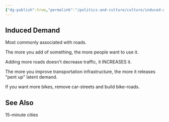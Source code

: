 ```yaml
---
{"dg-publish":true,"permalink":"/politics-and-culture/culture/induced-demand/","tags":["economics"],"noteIcon":1}
---
```


## Induced Demand

Most commonly associated with roads.

The more you add of something, the more people want to use it.

Adding more roads doesn't decrease traffic, it INCREASES it. 

The more you improve transportation infrastructure, the more it releases "pent up" latent demand.

If you want more bikes, remove car-streets and build bike-roads. 

## See Also
15-minute cities
